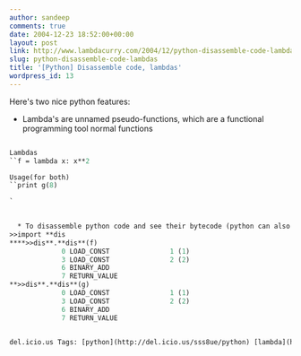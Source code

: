 ```yaml
---
author: sandeep
comments: true
date: 2004-12-23 18:52:00+00:00
layout: post
link: http://www.lambdacurry.com/2004/12/python-disassemble-code-lambdas/
slug: python-disassemble-code-lambdas
title: '[Python] Disassemble code, lambdas'
wordpress_id: 13
---
```


Here's two nice python features:


  
  * Lambda's are unnamed pseudo-functions, which are a functional programming tool
normal functions
```def f (x): return x**2

Lambdas
``f = lambda x: x**2

Usage(for both)
``print g(8)

`

  
  * To disassemble python code and see their bytecode (python can also precompile your code ...somewhat like java)
>>import **dis
****>>dis**.**dis**(f)
             0 LOAD_CONST               1 (1)
             3 LOAD_CONST               2 (2)
             6 BINARY_ADD
             7 RETURN_VALUE
**>>dis**.**dis**(g)
             0 LOAD_CONST               1 (1)
             3 LOAD_CONST               2 (2)
             6 BINARY_ADD
             7 RETURN_VALUE


del.icio.us Tags: [python](http://del.icio.us/sss8ue/python) [lambda](http://del.icio.us/sss8ue/lambda) [software](http://del.icio.us/sss8ue/software)
